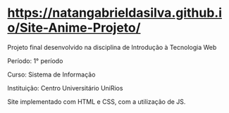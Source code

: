 #  https://natangabrieldasilva.github.io/Site-Anime-Projeto/
Projeto final desenvolvido na disciplina de  Introdução à Tecnologia Web

Período: 1° período

Curso: Sistema de Informação

Instituição: Centro Universitário UniRios

Site implementado com HTML e CSS, com a utilização de JS.

